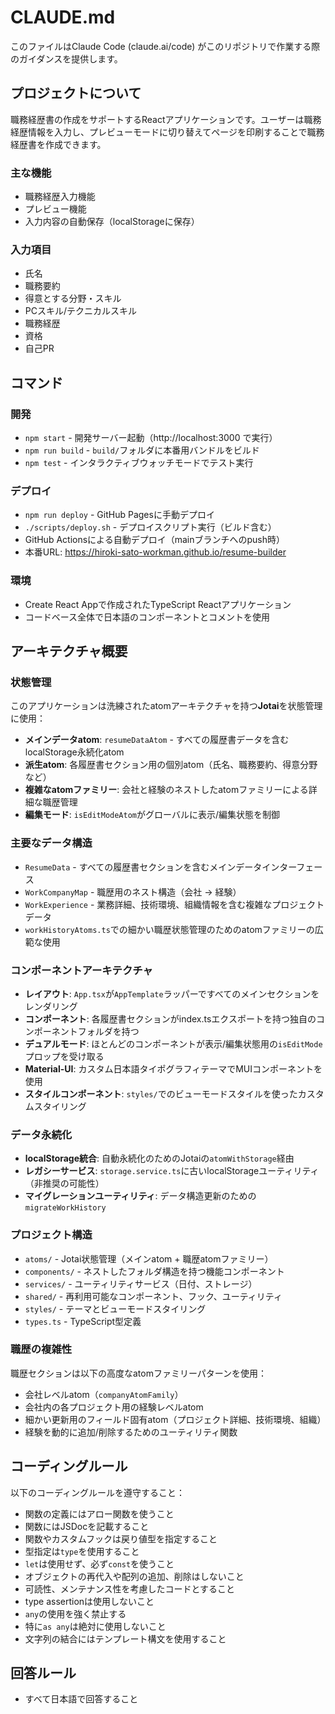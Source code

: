 # CLAUDE.md

このファイルはClaude Code (claude.ai/code) がこのリポジトリで作業する際のガイダンスを提供します。

## プロジェクトについて

職務経歴書の作成をサポートするReactアプリケーションです。ユーザーは職務経歴情報を入力し、プレビューモードに切り替えてページを印刷することで職務経歴書を作成できます。

### 主な機能
- 職務経歴入力機能
- プレビュー機能  
- 入力内容の自動保存（localStorageに保存）

### 入力項目
- 氏名
- 職務要約
- 得意とする分野・スキル
- PCスキル/テクニカルスキル
- 職務経歴
- 資格
- 自己PR

## コマンド

### 開発
- `npm start` - 開発サーバー起動（http://localhost:3000 で実行）
- `npm run build` - `build/`フォルダに本番用バンドルをビルド
- `npm test` - インタラクティブウォッチモードでテスト実行

### デプロイ
- `npm run deploy` - GitHub Pagesに手動デプロイ
- `./scripts/deploy.sh` - デプロイスクリプト実行（ビルド含む）
- GitHub Actionsによる自動デプロイ（mainブランチへのpush時）
- 本番URL: https://hiroki-sato-workman.github.io/resume-builder

### 環境
- Create React Appで作成されたTypeScript Reactアプリケーション
- コードベース全体で日本語のコンポーネントとコメントを使用

## アーキテクチャ概要

### 状態管理
このアプリケーションは洗練されたatomアーキテクチャを持つ**Jotai**を状態管理に使用：

- **メインデータatom**: `resumeDataAtom` - すべての履歴書データを含むlocalStorage永続化atom
- **派生atom**: 各履歴書セクション用の個別atom（氏名、職務要約、得意分野など）
- **複雑なatomファミリー**: 会社と経験のネストしたatomファミリーによる詳細な職歴管理
- **編集モード**: `isEditModeAtom`がグローバルに表示/編集状態を制御

### 主要なデータ構造
- `ResumeData` - すべての履歴書セクションを含むメインデータインターフェース
- `WorkCompanyMap` - 職歴用のネスト構造（会社 → 経験）
- `WorkExperience` - 業務詳細、技術環境、組織情報を含む複雑なプロジェクトデータ
- `workHistoryAtoms.ts`での細かい職歴状態管理のためのatomファミリーの広範な使用

### コンポーネントアーキテクチャ
- **レイアウト**: `App.tsx`が`AppTemplate`ラッパーですべてのメインセクションをレンダリング
- **コンポーネント**: 各履歴書セクションがindex.tsエクスポートを持つ独自のコンポーネントフォルダを持つ
- **デュアルモード**: ほとんどのコンポーネントが表示/編集状態用の`isEditMode`プロップを受け取る
- **Material-UI**: カスタム日本語タイポグラフィテーマでMUIコンポーネントを使用
- **スタイルコンポーネント**: `styles/`でのビューモードスタイルを使ったカスタムスタイリング

### データ永続化
- **localStorage統合**: 自動永続化のためのJotaiの`atomWithStorage`経由
- **レガシーサービス**: `storage.service.ts`に古いlocalStorageユーティリティ（非推奨の可能性）
- **マイグレーションユーティリティ**: データ構造更新のための`migrateWorkHistory`

### プロジェクト構造
- `atoms/` - Jotai状態管理（メインatom + 職歴atomファミリー）
- `components/` - ネストしたフォルダ構造を持つ機能コンポーネント
- `services/` - ユーティリティサービス（日付、ストレージ）
- `shared/` - 再利用可能なコンポーネント、フック、ユーティリティ
- `styles/` - テーマとビューモードスタイリング
- `types.ts` - TypeScript型定義

### 職歴の複雑性
職歴セクションは以下の高度なatomファミリーパターンを使用：
- 会社レベルatom（`companyAtomFamily`）
- 会社内の各プロジェクト用の経験レベルatom
- 細かい更新用のフィールド固有atom（プロジェクト詳細、技術環境、組織）
- 経験を動的に追加/削除するためのユーティリティ関数

## コーディングルール

以下のコーディングルールを遵守すること：

- 関数の定義にはアロー関数を使うこと
- 関数にはJSDocを記載すること
- 関数やカスタムフックは戻り値型を指定すること
- 型指定は`type`を使用すること
- `let`は使用せず、必ず`const`を使うこと
- オブジェクトの再代入や配列の追加、削除はしないこと
- 可読性、メンテナンス性を考慮したコードとすること
- type assertionは使用しないこと
- `any`の使用を強く禁止する
- 特に`as any`は絶対に使用しないこと
- 文字列の結合にはテンプレート構文を使用すること

## 回答ルール

- すべて日本語で回答すること